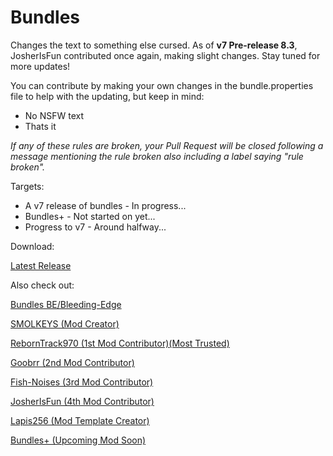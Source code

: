 # Bundles


Changes the text to something else cursed. As of **v7 Pre-release 8.3**, JosherIsFun contributed once again, making slight changes. Stay tuned for more updates!


You can contribute by making your own changes in the bundle.properties file to help with the updating, but keep in mind:

- No NSFW text
- Thats it

*If any of these rules are broken, your Pull Request will be closed following a message mentioning the rule broken also including a label saying "rule broken".*


Targets:

- A v7 release of bundles  - In progress...
- Bundles+  - Not started on yet...
- Progress to v7  - Around halfway...


Download:

[Latest Release](https://github.com/SMOLKEYS/bundles/releases/tag/v7-pre6)


Also check out: 

[Bundles BE/Bleeding-Edge](https://github.com/SMOLKEYS/bundles/tree/bleedingedge)

[SMOLKEYS (Mod Creator)](https://github.com/SMOLKEYS)

[RebornTrack970 (1st Mod Contributor)(Most Trusted)](https://github.com/RebornTrack970)

[Goobrr (2nd Mod Contributor)](https://github.com/Goobrr)

[Fish-Noises (3rd Mod Contributor)](https://github.com/Fish-Noises)

[JosherIsFun (4th Mod Contributor)](https://github.com/JosherIsFun)

[Lapis256 (Mod Template Creator)](https://github.com/Lapis256)

[Bundles+ (Upcoming Mod Soon)](https://github.com/SMOLKEYS/bundles-plus)

